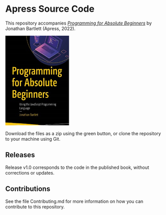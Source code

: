 # Apress Source Code

This repository accompanies [*Programming for Absolute Beginners*](https://www.link.springer.com/book/10.1007/978-1-4842-8751-4) by Jonathan Bartlett (Apress, 2022).

[comment]: #cover
![Cover image](978-1-4842-8750-7.jpg)

Download the files as a zip using the green button, or clone the repository to your machine using Git.

## Releases

Release v1.0 corresponds to the code in the published book, without corrections or updates.

## Contributions

See the file Contributing.md for more information on how you can contribute to this repository.